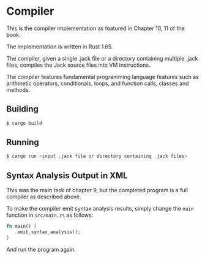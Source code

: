 # Compiler

This is the compiler implementation as featured in Chapter 10, 11 of the book.

The implementation is written in Rust 1.65.

The compiler, given a single .jack file or a directory containing multiple .jack files, compiles the Jack source files into VM instructions.

The compiler features fundamental programming language features such as arithmetic operators, conditionals, loops, and function calls, classes and methods.

## Building
```bash
$ cargo build
```

## Running
```bash
$ cargo run <input .jack file or directory containing .jack files>
```

## Syntax Analysis Output in XML
This was the main task of chapter 9, but the completed program is a full compiler as described above.

To make the compiler emit syntax analysis results, simply change the `main` function in `src/main.rs` as follows:

```rust
fn main() {
    emit_syntax_analysis();
}
```

And run the program again.
